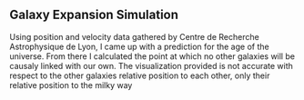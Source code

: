 ## Galaxy Expansion Simulation

Using position and velocity data gathered by Centre de Recherche Astrophysique de Lyon, I came up with a prediction for the age of the universe. From there I calculated the point at which no other galaxies will be causaly linked with our own. The visualization provided is not accurate with respect to the other galaxies relative position to each other, only their relative position to the milky way
